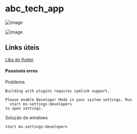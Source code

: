 # abc_tech_app

![image](https://github.com/FranciscoWallison/abc_tech_app_11aojo/assets/19413241/250b79ab-d1db-41dd-9370-d2c5d42e64f4)

![image](https://github.com/FranciscoWallison/abc_tech_app_11aojo/assets/19413241/274637ae-8f10-4f51-aa68-4bdd90631c54)

## Links úteis

[Libs do flutter](https://pub.dev/)

#### Possíveis erros
Problema
````
Building with plugins requires symlink support.

Please enable Developer Mode in your system settings. Run
  start ms-settings:developers
to open settings.`
````
Solução do windows
````
start ms-settings:developers
````
